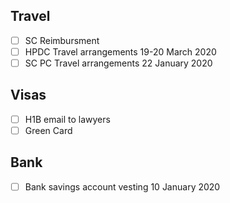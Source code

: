 ## Travel

- [ ] SC Reimbursment
- [ ] HPDC Travel arrangements 19-20 March 2020
- [ ] SC PC Travel arrangements 22 January 2020

## Visas

- [ ] H1B email to lawyers
- [ ] Green Card

## Bank

- [ ] Bank savings account vesting 10 January 2020
